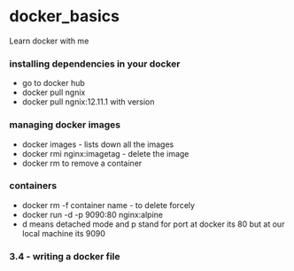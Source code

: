 # docker_basics
Learn docker with me


### installing dependencies in your docker
- go to docker hub
- docker pull ngnix
- docker pull ngnix:12.11.1  with version

### managing docker images

- docker images  - lists down all the images
- docker rmi nginx:imagetag  - delete the image
-  docker rm to remove a container

### containers
-  docker rm -f container name -  to delete forcely 
-  docker run -d -p 9090:80 nginx:alpine
-  d means detached mode and p stand for port at docker its 80 but at our local machine its 9090

### 3.4 - writing a docker file

